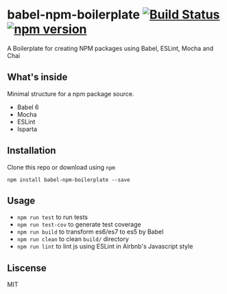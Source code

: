 # babel-npm-boilerplate [![Build Status](https://travis-ci.org/honewatson/babel-npm-boilerplate.svg)](https://travis-ci.org/honewatson/babel-npm-boilerplate) [![npm version](https://badge.fury.io/js/babel-npm-boilerplate.svg)](http://badge.fury.io/js/babel-npm-boilerplate)

A Boilerplate for creating NPM packages using Babel, ESLint, Mocha and Chai


## What's inside

Minimal structure for a npm package source.

* Babel 6
* Mocha
* ESLint
* Isparta

## Installation

Clone this repo or download using `npm`

```
npm install babel-npm-boilerplate --save
```

## Usage

* `npm run test` to run tests
* `npm run test-cov` to generate test coverage
* `npm run build` to transform es6/es7 to es5 by Babel
* `npm run clean` to clean `build/` directory
* `npm run lint` to lint js using ESLint in Airbnb's Javascript style

## Liscense

MIT
